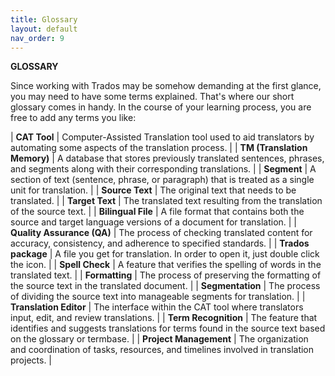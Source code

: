 ```yaml
---
title: Glossary
layout: default
nav_order: 9
---
```

**GLOSSARY**


Since working with Trados may be somehow demanding at the first glance, you may need to have some terms explained. That's where our
short glossary comes in handy. In the course of your learning process, you are free to add any terms you like:


| **CAT Tool**     | Computer-Assisted Translation tool used to aid translators by automating some aspects of the translation process. |
| **TM (Translation Memory)** | A database that stores previously translated sentences, phrases, and segments along with their corresponding translations. |
| **Segment**      | A section of text (sentence, phrase, or paragraph) that is treated as a single unit for translation. |
| **Source Text**  | The original text that needs to be translated. |
| **Target Text**  | The translated text resulting from the translation of the source text. |
| **Bilingual File** | A file format that contains both the source and target language versions of a document for translation. |
| **Quality Assurance (QA)** | The process of checking translated content for accuracy, consistency, and adherence to specified standards. |
| **Trados package**     | A file you get for translation. In order to open it, just double click the icon. |
| **Spell Check**  | A feature that verifies the spelling of words in the translated text. |
| **Formatting**   | The process of preserving the formatting of the source text in the translated document. |
| **Segmentation** | The process of dividing the source text into manageable segments for translation. |
| **Translation Editor** | The interface within the CAT tool where translators input, edit, and review translations. |
| **Term Recognition** | The feature that identifies and suggests translations for terms found in the source text based on the glossary or termbase. |
| **Project Management** | The organization and coordination of tasks, resources, and timelines involved in translation projects. |



